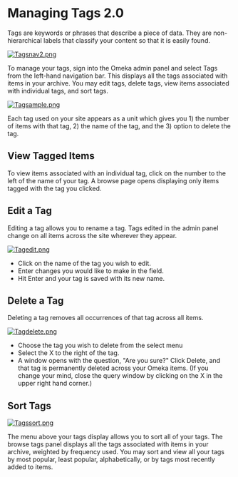 Managing Tags 2.0
=================


Tags are keywords or phrases that describe a piece of data. They are
non-hierarchical labels that classify your content so that it is easily
found.

[![Tagsnav2.png](https://omeka.org/c/images/7/7c/Tagsnav2.png)](https://omeka.org/codex/File:Tagsnav2.png)


To manage your tags, sign into the Omeka admin panel and select Tags
from the left-hand navigation bar. This displays all the tags associated
with items in your archive. You may edit tags, delete tags, view items
associated with individual tags, and sort tags.


[![Tagsample.png](https://omeka.org/c/images/a/af/Tagsample.png)](https://omeka.org/codex/File:Tagsample.png)



Each tag used on your site appears as a unit which gives you 1) the
number of items with that tag, 2) the name of the tag, and the 3) option
to delete the tag.


 View Tagged Items
---------------------------------------------------------------------------

To view items associated with an individual tag, click on the number to
the left of the name of your tag. A browse page opens displaying only
items tagged with the tag you clicked.

Edit a Tag 
-------------------------------------------------------------

Editing a tag allows you to rename a tag. Tags edited in the admin panel
change on all items across the site wherever they appear.


[![Tagedit.png](https://omeka.org/c/images/c/ce/Tagedit.png)](https://omeka.org/codex/File:Tagedit.png)

-   Click on the name of the tag you wish to edit.
-   Enter changes you would like to make in the field.
-   Hit Enter and your tag is saved with its new name.

Delete a Tag 
-----------------------------------------------------------------

Deleting a tag removes all occurrences of that tag across all items.


[![Tagdelete.png](https://omeka.org/c/images/2/22/Tagdelete.png)](https://omeka.org/codex/File:Tagdelete.png)



-   Choose the tag you wish to delete from the select menu
-   Select the X to the right of the tag.
-   A window opens with the question, "Are you sure?" Click Delete, and
    that tag is permanently deleted across your Omeka items. (If you
    change your mind, close the query window by clicking on the X in the
    upper right hand corner.)

Sort Tags
-----------------------------------------------------------


[![Tagssort.png](https://omeka.org/c/images/8/87/Tagssort.png)](https://omeka.org/codex/File:Tagssort.png)

The menu above your tags display allows you to sort all of your tags.
The browse tags panel displays all the tags associated with items in
your archive, weighted by frequency used. You may sort and view all your
tags by most popular, least popular, alphabetically, or by tags most
recently added to items.
